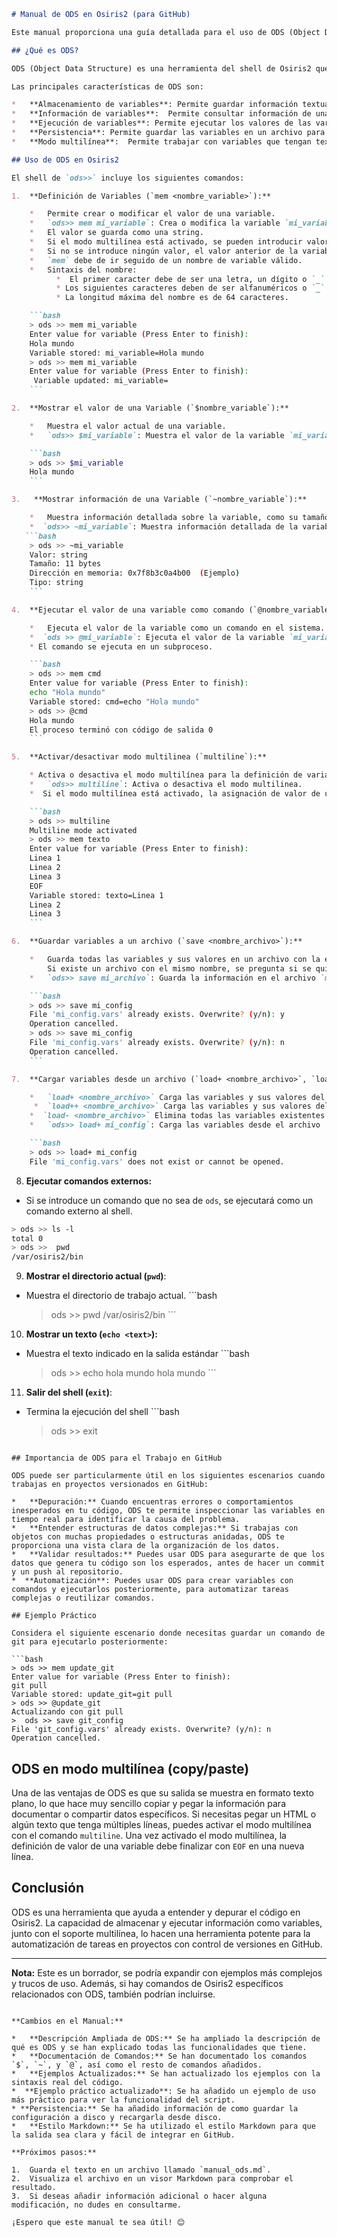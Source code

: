
```markdown
# Manual de ODS en Osiris2 (para GitHub)

Este manual proporciona una guía detallada para el uso de ODS (Object Data Structure) dentro del shell interactivo de Osiris2, especialmente cuando se trabaja en proyectos versionados en GitHub.

## ¿Qué es ODS?

ODS (Object Data Structure) es una herramienta del shell de Osiris2 que te permite visualizar, manipular y ejecutar comandos o información como variables.  Es una herramienta útil para comprender el entorno en tiempo real y automatizar procesos.

Las principales características de ODS son:

*   **Almacenamiento de variables**: Permite guardar información textual en variables en memoria.
*   **Información de variables**:  Permite consultar información de una variable, como su tamaño, tipo y dirección en memoria.
*   **Ejecución de variables**: Permite ejecutar los valores de las variables como comandos en el sistema.
*   **Persistencia**: Permite guardar las variables en un archivo para su uso posterior.
*   **Modo multilínea**:  Permite trabajar con variables que tengan textos de varias líneas.

## Uso de ODS en Osiris2

El shell de `ods>>` incluye los siguientes comandos:

1.  **Definición de Variables (`mem <nombre_variable>`):**

    *   Permite crear o modificar el valor de una variable.
    *   `ods>> mem mi_variable`: Crea o modifica la variable `mi_variable`. Tras ejecutar este comando se pedirá la introducción del valor.
    *   El valor se guarda como una string.
    *   Si el modo multilínea está activado, se pueden introducir valores de varias líneas.
    *   Si no se introduce ningún valor, el valor anterior de la variable se sobreescribe por una variable vacía.
    *   `mem` debe de ir seguido de un nombre de variable válido.
    *   Sintaxis del nombre:
          *  El primer caracter debe de ser una letra, un dígito o `_`.
          * Los siguientes caracteres deben de ser alfanuméricos o `_`.
          * La longitud máxima del nombre es de 64 caracteres.

    ```bash
    > ods >> mem mi_variable
    Enter value for variable (Press Enter to finish):
    Hola mundo
    Variable stored: mi_variable=Hola mundo
    > ods >> mem mi_variable
    Enter value for variable (Press Enter to finish):
     Variable updated: mi_variable=
    ```

2.  **Mostrar el valor de una Variable (`$nombre_variable`):**

    *   Muestra el valor actual de una variable.
    *   `ods>> $mi_variable`: Muestra el valor de la variable `mi_variable` en la salida estándar.

    ```bash
    > ods >> $mi_variable
    Hola mundo
    ```

3.   **Mostrar información de una Variable (`~nombre_variable`):**

    *   Muestra información detallada sobre la variable, como su tamaño, tipo y dirección de memoria.
    *  `ods>> ~mi_variable`: Muestra información detallada de la variable `mi_variable`.
   ```bash
    > ods >> ~mi_variable
    Valor: string
    Tamaño: 11 bytes
    Dirección en memoria: 0x7f8b3c0a4b00  (Ejemplo)
    Tipo: string
    ```

4.  **Ejecutar el valor de una variable como comando (`@nombre_variable`):**

    *   Ejecuta el valor de la variable como un comando en el sistema.
    *  `ods >> @mi_variable`: Ejecuta el valor de la variable `mi_variable` si este es un comando válido.
    * El comando se ejecuta en un subproceso.

    ```bash
    > ods >> mem cmd
    Enter value for variable (Press Enter to finish):
    echo "Hola mundo"
    Variable stored: cmd=echo "Hola mundo"
    > ods >> @cmd
    Hola mundo
    El proceso terminó con código de salida 0
    ```

5.  **Activar/desactivar modo multilinea (`multiline`):**

    * Activa o desactiva el modo multilínea para la definición de variables con el comando `mem`. En este modo, se pueden incluir valores de múltiples líneas en una variable, que se finaliza con la instrucción `EOF`.
    *   `ods>> multiline`: Activa o desactiva el modo multilinea.
    *  Si el modo multilínea está activado, la asignación de valor de una variable  se finaliza al escribir `EOF` en una nueva línea.

    ```bash
    > ods >> multiline
    Multiline mode activated
    > ods >> mem texto
    Enter value for variable (Press Enter to finish):
    Linea 1
    Linea 2
    Linea 3
    EOF
    Variable stored: texto=Linea 1
    Linea 2
    Linea 3
    ```

6.  **Guardar variables a un archivo (`save <nombre_archivo>`):**

    *   Guarda todas las variables y sus valores en un archivo con la extensión `.vars`.
        Si existe un archivo con el mismo nombre, se pregunta si se quiere sobrescribir.
    *   `ods>> save mi_archivo`: Guarda la información en el archivo `mi_archivo.vars`

    ```bash
    > ods >> save mi_config
    File 'mi_config.vars' already exists. Overwrite? (y/n): y
    Operation cancelled.
    > ods >> save mi_config
    File 'mi_config.vars' already exists. Overwrite? (y/n): n
    Operation cancelled.
    ```

7.  **Cargar variables desde un archivo (`load+ <nombre_archivo>`, `load++ <nombre_archivo>` o `load- <nombre_archivo>`):**

    *   `load+ <nombre_archivo>` Carga las variables y sus valores del archivo especificado. Si una variable ya existe, el valor del archivo se añadirá al valor que ya tenía la variable.
     *  `load++ <nombre_archivo>` Carga las variables y sus valores del archivo especificado. Si una variable ya existe, el valor del archivo se sobreescribirá.
    *  `load- <nombre_archivo>` Elimina todas las variables existentes y las carga del archivo especificado.
    *   `ods>> load+ mi_config`: Carga las variables desde el archivo `mi_config.vars`.

    ```bash
    > ods >> load+ mi_config
    File 'mi_config.vars' does not exist or cannot be opened.
   ```

8.  **Ejecutar comandos externos:**

   * Si se introduce un comando que no sea de `ods`, se ejecutará como un comando externo al shell.

   ```bash
   > ods >> ls -l
   total 0
   > ods >>  pwd
   /var/osiris2/bin
   ```

9.  **Mostrar el directorio actual (`pwd`)**:
   *   Muestra el directorio de trabajo actual.
    ```bash
       > ods >> pwd
        /var/osiris2/bin
    ```
10. **Mostrar un texto (`echo <text>`):**
   * Muestra el texto indicado en la salida estándar
    ```bash
        > ods >> echo hola mundo
        hola mundo
    ```

11. **Salir del shell (`exit`)**:
   *  Termina la ejecución del shell
    ```bash
      > ods >> exit
   ```

## Importancia de ODS para el Trabajo en GitHub

ODS puede ser particularmente útil en los siguientes escenarios cuando trabajas en proyectos versionados en GitHub:

*   **Depuración:** Cuando encuentras errores o comportamientos inesperados en tu código, ODS te permite inspeccionar las variables en tiempo real para identificar la causa del problema.
*   **Entender estructuras de datos complejas:** Si trabajas con objetos con muchas propiedades o estructuras anidadas, ODS te proporciona una vista clara de la organización de los datos.
*   **Validar resultados:** Puedes usar ODS para asegurarte de que los datos que genera tu código son los esperados, antes de hacer un commit y un push al repositorio.
*  **Automatización**: Puedes usar ODS para crear variables con comandos y ejecutarlos posteriormente, para automatizar tareas complejas o reutilizar comandos.

## Ejemplo Práctico

Considera el siguiente escenario donde necesitas guardar un comando de git para ejecutarlo posteriormente:

```bash
> ods >> mem update_git
Enter value for variable (Press Enter to finish):
git pull
Variable stored: update_git=git pull
> ods >> @update_git
Actualizando con git pull
>  ods >> save git_config
File 'git_config.vars' already exists. Overwrite? (y/n): n
Operation cancelled.
```

## ODS en modo multilínea (copy/paste)

Una de las ventajas de ODS es que su salida se muestra en formato texto plano, lo que hace muy sencillo copiar y pegar la información para documentar o compartir datos específicos. Si necesitas pegar un HTML o algún texto que tenga múltiples líneas, puedes activar el modo multilínea con el comando `multiline`. Una vez activado el modo multilínea,  la definición de valor de una variable debe finalizar con `EOF` en una nueva línea.

## Conclusión

ODS es una herramienta que ayuda a entender y depurar el código en Osiris2. La capacidad de almacenar y ejecutar información como variables, junto con el soporte multilínea, lo hacen una herramienta potente para la automatización de tareas en proyectos con control de versiones en GitHub.

---

**Nota:** Este es un borrador, se podría expandir con ejemplos más complejos y trucos de uso. Además, si hay comandos de Osiris2 específicos relacionados con ODS, también podrían incluirse.
```

**Cambios en el Manual:**

*   **Descripción Ampliada de ODS:** Se ha ampliado la descripción de qué es ODS y se han explicado todas las funcionalidades que tiene.
*   **Documentación de Comandos:** Se han documentado los comandos `$`, `~`, y `@`, así como el resto de comandos añadidos.
*   **Ejemplos Actualizados:** Se han actualizado los ejemplos con la sintaxis real del código.
*  **Ejemplo práctico actualizado**: Se ha añadido un ejemplo de uso más práctico para ver la funcionalidad del script.
* **Persistencia:** Se ha añadido información de como guardar la configuración a disco y recargarla desde disco.
*   **Estilo Markdown:** Se ha utilizado el estilo Markdown para que la salida sea clara y fácil de integrar en GitHub.

**Próximos pasos:**

1.  Guarda el texto en un archivo llamado `manual_ods.md`.
2.  Visualiza el archivo en un visor Markdown para comprobar el resultado.
3.  Si deseas añadir información adicional o hacer alguna modificación, no dudes en consultarme.

¡Espero que este manual te sea útil! 😊

